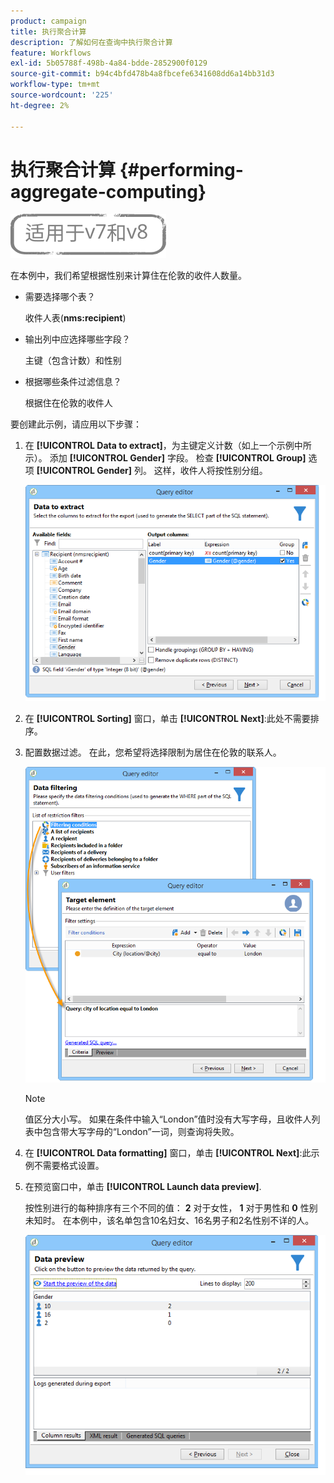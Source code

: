 ```yaml
---
product: campaign
title: 执行聚合计算
description: 了解如何在查询中执行聚合计算
feature: Workflows
exl-id: 5b05788f-498b-4a84-bdde-2852900f0129
source-git-commit: b94c4bfd478b4a8fbcefe6341608dd6a14bb31d3
workflow-type: tm+mt
source-wordcount: '225'
ht-degree: 2%

---
```


# 执行聚合计算 {#performing-aggregate-computing}

![](../../assets/common.svg)

在本例中，我们希望根据性别来计算住在伦敦的收件人数量。

* 需要选择哪个表？

   收件人表(**nms:recipient**)

* 输出列中应选择哪些字段？

   主键（包含计数）和性别

* 根据哪些条件过滤信息？

   根据住在伦敦的收件人

要创建此示例，请应用以下步骤：

1. 在 **[!UICONTROL Data to extract]**，为主键定义计数（如上一个示例中所示）。 添加 **[!UICONTROL Gender]** 字段。 检查 **[!UICONTROL Group]** 选项 **[!UICONTROL Gender]** 列。 这样，收件人将按性别分组。

   ![](assets/query_editor_nveau_27.png)

1. 在 **[!UICONTROL Sorting]** 窗口，单击 **[!UICONTROL Next]**:此处不需要排序。
1. 配置数据过滤。 在此，您希望将选择限制为居住在伦敦的联系人。

   ![](assets/query_editor_22.png)

   >[!NOTE]
   >
   >值区分大小写。 如果在条件中输入“London”值时没有大写字母，且收件人列表中包含带大写字母的“London”一词，则查询将失败。

1. 在 **[!UICONTROL Data formatting]** 窗口，单击 **[!UICONTROL Next]**:此示例不需要格式设置。
1. 在预览窗口中，单击 **[!UICONTROL Launch data preview]**.

   按性别进行的每种排序有三个不同的值： **2** 对于女性， **1** 对于男性和 **0** 性别未知时。 在本例中，该名单包含10名妇女、16名男子和2名性别不详的人。

   ![](assets/query_editor_agregat_04.png)
